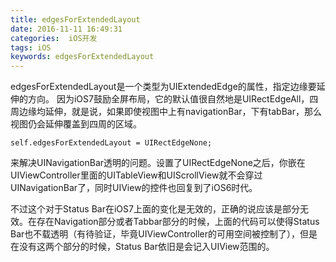 ```yaml
---
title: edgesForExtendedLayout
date: 2016-11-11 16:49:31
categories:  iOS开发	
tags: iOS
keywords: edgesForExtendedLayout
---
```


edgesForExtendedLayout是一个类型为UIExtendedEdge的属性，指定边缘要延伸的方向。
因为iOS7鼓励全屏布局，它的默认值很自然地是UIRectEdgeAll，四周边缘均延伸，就是说，如果即使视图中上有navigationBar，下有tabBar，那么视图仍会延伸覆盖到四周的区域。

```
self.edgesForExtendedLayout = UIRectEdgeNone;
```

来解决UINavigationBar透明的问题。设置了UIRectEdgeNone之后，你嵌在UIViewController里面的UITableView和UIScrollView就不会穿过UINavigationBar了，同时UIView的控件也回复到了iOS6时代。

不过这个对于Status Bar在iOS7上面的变化是无效的，正确的说应该是部分无效。在存在Navigation部分或者Tabbar部分的时候，上面的代码可以使得Status Bar也不载透明（有待验证，毕竟UIViewController的可用空间被控制了），但是在没有这两个部分的时候，Status Bar依旧是会记入UIView范围的。